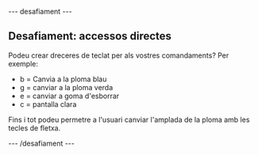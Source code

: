 \--- desafiament \---

## Desafiament: accessos directes

Podeu crear dreceres de teclat per als vostres comandaments? Per exemple:

+ b = Canvia a la ploma blau
+ g = canviar a la ploma verda
+ e = canviar a goma d'esborrar
+ c = pantalla clara

Fins i tot podeu permetre a l'usuari canviar l'amplada de la ploma amb les tecles de fletxa.

\--- /desafiament \---